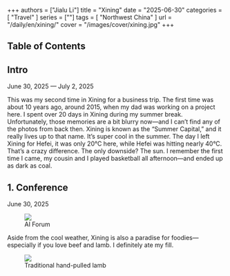 +++
authors = ["Jialu Li"]
title = "Xining"
date = "2025-06-30"
categories = [
    "Travel"
]
series = [""]
tags = [
    "Northwest China"
]
url = "/daily/en/xining/"
cover = "/images/cover/xining.jpg"
+++
<!DOCTYPE html>
<html lang="en">
<head>
    <meta charset="UTF-8">
    <meta name="viewport" content="width=device-width, initial-scale=1.0">
    <link rel="stylesheet" href="/assets/css/styles.css">
    <script src="/assets/js/toc.js"></script>    
</head>
<body>
    <article>
        <nav>
            <h2>Table of Contents</h2>
            <ul id="toc">
                <!-- TOC items will be generated here -->
            </ul>
        </nav>
        <section>
            <h2>Intro</h2>
            <p>June 30, 2025 — July 2, 2025</p>
            <p>This was my second time in Xining for a business trip. The first time was about 10 years ago, around 2015, when my dad was working on a project here. I spent over 20 days in Xining during my summer break. 
            Unfortunately, those memories are a bit blurry now—and I can’t find any of the photos from back then.
            Xining is known as the “Summer Capital,” and it really lives up to that name. It’s super cool in the summer. The day I left Xining for Hefei, it was only 20°C here, while Hefei was hitting nearly 40°C. That’s a crazy difference.
            The only downside? The sun. I remember the first time I came, my cousin and I played basketball all afternoon—and ended up as dark as coal.</p>
        </section>
        <section>
            <h2>1. Conference</h2>
            <p>June 30, 2025 <i class="fas fa-cloud"></i></p>
            <div class="container">
                <div class="image">
                    <figure>
                        <a data-fancybox="gallery" href="https://cdn.heirenlop.com/daily-record/xining3.jpg">
                            <img src="https://cdn.heirenlop.com/daily-record/xining3.jpg" loading="lazy">
                        </a>
                        <figcaption>AI Forum</figcaption>
                    </figure>
                </div>
            </div>
            <p>Aside from the cool weather, Xining is also a paradise for foodies—especially if you love beef and lamb. I definitely ate my fill.</p>
            <div class="container">
                <div class="image">
                    <figure>
                        <a data-fancybox="gallery" href="https://cdn.heirenlop.com/daily-record/xining2.jpg">
                            <img src="https://cdn.heirenlop.com/daily-record/xining2.jpg" loading="lazy">
                        </a>
                        <figcaption>Traditional hand-pulled lamb</figcaption>
                    </figure>
                </div>
            </div>
        </section>
    </article>
</body>
</html>
